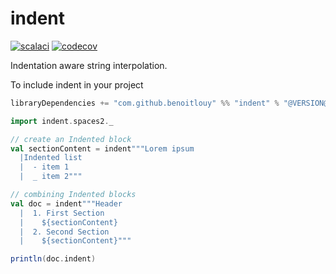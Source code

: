 # indent

[![scalaci](https://github.com/benoitlouy/indent/workflows/Scala%20CI/badge.svg)](https://github.com/benoitlouy/indent/actions?query=workflow%3A%22Scala+CI%22)
[![codecov](https://codecov.io/gh/benoitlouy/indent/branch/master/graph/badge.svg)](https://codecov.io/gh/benoitlouy/indent)

Indentation aware string interpolation.

To include indent in your project

```scala
libraryDependencies += "com.github.benoitlouy" %% "indent" % "@VERSION@"
```

```scala mdoc
import indent.spaces2._

// create an Indented block
val sectionContent = indent"""Lorem ipsum
  |Indented list
  |  - item 1
  |  _ item 2"""

// combining Indented blocks
val doc = indent"""Header
  |  1. First Section
  |    ${sectionContent}
  |  2. Second Section
  |    ${sectionContent}"""

println(doc.indent)
```
